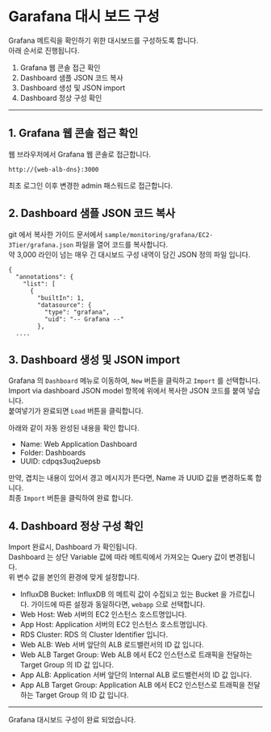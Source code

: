 # Garafana 대시 보드 구성

Grafana 메트릭을 확인하기 위한 대시보드를 구성하도록 합니다.  
아래 순서로 진행됩니다.

1. Grafana 웹 콘솔 접근 확인
2. Dashboard 샘플 JSON 코드 복사
3. Dashboard 생성 및 JSON import
4. Dashboard 정상 구성 확인

--- 
## 1. Grafana 웹 콘솔 접근 확인
웹 브라우저에서 Grafana 웹 콘솔로 접근합니다. 

```
http://{web-alb-dns}:3000
```

최초 로그인 이후 변경한 admin 패스워드로 접근합니다.  


## 2. Dashboard 샘플 JSON 코드 복사

git 에서 복사한 가이드 문서에서 `sample/monitoring/grafana/EC2-3Tier/grafana.json` 파일을 열어 코드를 복사합니다.  
약 3,000 라인이 넘는 매우 긴 대시보드 구성 내역이 담긴 JSON 정의 파일 입니다.  

```
{
  "annotations": {
    "list": [
      {
        "builtIn": 1,
        "datasource": {
          "type": "grafana",
          "uid": "-- Grafana --"
        },
  ....
```

## 3. Dashboard 생성 및 JSON import

Grafana 의 `Dashboard` 메뉴로 이동하여, `New` 버튼을 클릭하고 `Import` 를 선택합니다.  
Import via dashboard JSON model 항목에 위에서 복사한 JSON 코드를 붙여 넣습니다.  
붙여넣기가 완료되면 `Load` 버튼을 클릭합니다.  

아래와 같이 자동 완성된 내용을 확인 합니다.
- Name: Web Application Dashboard
- Folder: Dashboards
- UUID: cdpqs3uq2uepsb

만약, 겹치는 내용이 있어서 경고 메시지가 뜬다면, Name 과 UUID 값을 변경하도록 합니다.  
최종 `Import` 버튼을 클릭하여 완료 합니다.  


## 4. Dashboard 정상 구성 확인

Import 완료시, Dashboard 가 확인됩니다.  
Dashboard 는 상단 Variable 값에 따라 메트릭에서 가져오는 Query 값이 변경됩니다.  
위 변수 값을 본인의 환경에 맞게 설정합니다. 

- InfluxDB Bucket: InfluxDB 의 메트릭 값이 수집되고 있는 Bucket 을 가르킵니다. 가이드에 따른 설정과 동일하다면, `webapp` 으로 선택합니다. 
- Web Host: Web 서버의 EC2 인스턴스 호스트명입니다. 
- App Host: Application 서버의 EC2 인스턴스 호스트명입니다. 
- RDS Cluster: RDS 의 Cluster Identifier 입니다. 
- Web ALB: Web 서버 앞단의 ALB 로드밸런서의 ID 값 입니다. 
- Web ALB Target Group: Web ALB 에서 EC2 인스턴스로 트래픽을 전달하는 Target Group 의 ID 값 입니다. 
- App ALB: Application 서버 앞단의 Internal ALB 로드밸런서의 ID 값 입니다. 
- App ALB Target Group: Application ALB 에서 EC2 인스턴스로 트래픽을 전달하는 Target Group 의 ID 값 입니다. 

---

Grafana 대시보드 구성이 완료 되었습니다.
